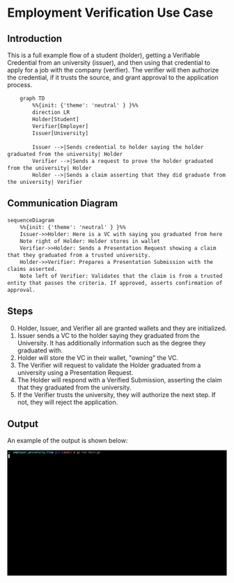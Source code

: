 # Employment Verification Use Case

## Introduction

This is a full example flow of a student (holder), getting a Verifiable Credential from an
university (issuer), and then using that credential to apply for a job with the company (verifier). The verifier will then authorize the credential, if it trusts the source, and
grant approval to the application process.

```mermaid
    graph TD
        %%{init: {'theme': 'neutral' } }%%
        direction LR
        Holder[Student]
        Verifier[Employer]
        Issuer[University]

        Issuer -->|Sends credential to holder saying the holder graduated from the university| Holder
        Verifier -->|Sends a request to prove the holder graduated from the university| Holder
        Holder -->|Sends a claim asserting that they did graduate from the university| Verifier

   ```

## Communication Diagram

```mermaid
sequenceDiagram
    %%{init: {'theme': 'neutral' } }%%
    Issuer->>Holder: Here is a VC with saying you graduated from here
    Note right of Holder: Holder stores in wallet
    Verifier->>Holder: Sends a Presentation Request showing a claim that they graduated from a trusted university.
    Holder->>Verifier: Prepares a Presentation Submission with the claims asserted.
    Note left of Verifier: Validates that the claim is from a trusted entity that passes the criteria. If approved, asserts confirmation of approval.
```

## Steps

0. Holder, Issuer, and Verifier all are granted wallets and they are initialized.
1. Issuer sends a VC to the holder saying they graduated from the University. It has additionally information such as the degree they graduated with.
2. Holder will store the VC in their wallet, "owning" the VC.
3. The Verifier will request to validate the Holder graduated from a university using a Presentation Request.
4. The Holder will respond with a Verified Submission, asserting the claim that they graduated from the university.
5. If the Verifier trusts the university, they will authorize the next step. If not, they will reject the application.

## Output

An example of the output is shown below:

![flow.gif](flow.gif)
